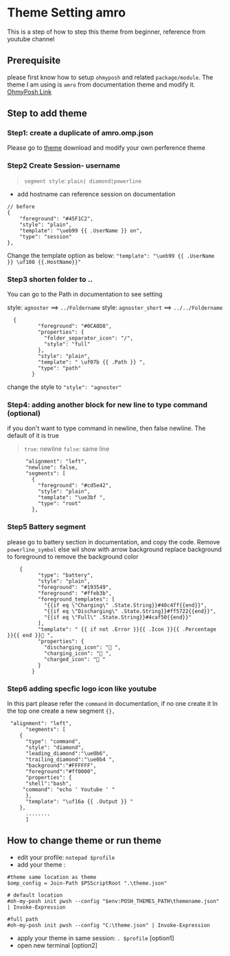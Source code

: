 # Theme Setting amro
This is a step of how to step this theme from beginner, reference from youtube channel
##  Prerequisite
please first know how to setup `ohmyposh` and related `package/module`.
The theme I am using is `amro` from documentation theme and modify it. 
[OhmyPosh Link](https://ohmyposh.dev/)

## Step to add theme
### Step1: create a duplicate of amro.omp.json
Please go to [theme](https://ohmyposh.dev/docs/themes) download and modify your own perference theme

### Step2 Create Session- username
> `segment style`: `plain| diamond|powerline`

- add hostname can reference session on documentation
```
// before
{
    "foreground": "#45F1C2",
	"style": "plain",
	"template": "\ueb99 {{ .UserName }} on",
    "type": "session"
},
```

Change the  template option as below: 
`"template": "\ueb99 {{ .UserName }} \uf108 {{.HostName}}"`


### Step3 shorten folder to ..
You can go to the Path in documentation to see setting

style: `agnoster` ==> `../Foldername`
style: `agnoster_short` ==> `../../Foldername`


```
  {
          "foreground": "#0CA0D8",
          "properties": {
            "folder_separator_icon": "/",
            "style": "full"
          },
          "style": "plain",
          "template": " \uf07b {{ .Path }} ",
          "type": "path"
        } 
```
change the style to `"style": "agnoster"`

### Step4: adding another block for new line to type command (optional)
if you don't want to type command in newline, then false newline. 
The default of it is true
> `true`: newline
> `false`: same line

```
      "alignment": "left",
      "newline": false, 
      "segments": [
        {
          "foreground": "#cd5e42",
          "style": "plain",
          "template": "\ue3bf ",
          "type": "root"
        },
```


### Step5 Battery segment 
please go to battery section in documentation, and copy the code. 
Remove `powerline_symbol` else wil show with arrow background
replace background to foreground to remove the background color
```
	{
		  "type": "battery",
		  "style": "plain",
		  "foreground": "#193549",
		  "foreground": "#ffeb3b",
		  "foreground_templates": [
			"{{if eq \"Charging\" .State.String}}#40c4ff{{end}}",
			"{{if eq \"Discharging\" .State.String}}#ff5722{{end}}",
			"{{if eq \"Full\" .State.String}}#4caf50{{end}}"
		  ],
		  "template": " {{ if not .Error }}{{ .Icon }}{{ .Percentage }}{{ end }} ",
		  "properties": {
			"discharging_icon": " ",
			"charging_icon": " ",
			"charged_icon": " "
		  }
		}
```

### Step6 adding specfic logo icon like youtube 
In this part please refer the `command` in documentation, if no one create it
In the top one create a new segment `{},`
```
 "alignment": "left",
      "segments": [
	{
	  "type": "command",
	  "style": "diamond",
	  "leading_diamond":"\ue0b6",
	  "trailing_diamond":"\ue0b4 ",
	  "background":"#FFFFFF",
	  "foreground":"#ff0000",
	  "properties": {
	  "shell":"bash",
	 "command": "echo ' Youtube ' "
	  },
	  "template": "\uf16a {{ .Output }} "
	},
	  ........
	  ]
```

## How to change theme or run theme

- edit your profile: `notepad $profile`
- add your theme : 
```
#theme same location as theme
$omp_config = Join-Path $PSScriptRoot ".\theme.json"

# default location
#oh-my-posh init pwsh --config "$env:POSH_THEMES_PATH\themename.json" | Invoke-Expression

#full path
#oh-my-posh init pwsh --config "C:\theme.json" | Invoke-Expression
```
- apply your theme in same session: `. $profile` [option1]
- open new terminal [option2]
